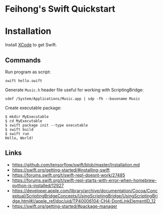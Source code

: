 # Feihong's Swift Quickstart

# Installation

Install [XCode](https://apps.apple.com/app/xcode/id497799835) to get Swift.

## Commands

Run program as script:

    swift hello.swift

Generate `Music.h` header file useful for working with ScriptingBridge:

    sdef /System/Applications/Music.app | sdp -fh --basename Music

Create executable package:

    $ mkdir MyExecutable
    $ cd MyExecutable
    $ swift package init --type executable
    $ swift build
    $ swift run
    Hello, World!

## Links

- https://github.com/tensorflow/swift/blob/master/Installation.md
- https://swift.org/getting-started/#installing-swift
- https://forums.swift.org/t/swift-repl-doesnt-work/27485
- https://forums.swift.org/t/swift-repl-starts-with-error-when-homebrew-python-is-installed/12927
- https://developer.apple.com/library/archive/documentation/Cocoa/Conceptual/ScriptingBridgeConcepts/UsingScriptingBridge/UsingScriptingBridge.html#//apple_ref/doc/uid/TP40006104-CH4-DontLinkElementID_12
- https://swift.org/getting-started/#package-manager
